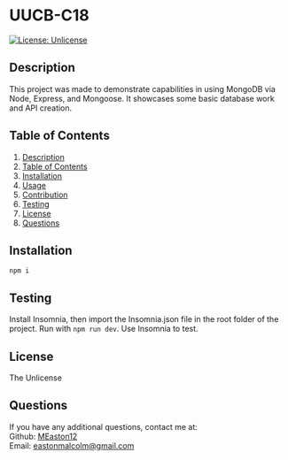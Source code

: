 # UUCB-C18

[![License: Unlicense](https://img.shields.io/badge/license-Unlicense-blue.svg)](http://unlicense.org/)

## Description

This project was made to demonstrate capabilities in using MongoDB via Node, Express, and Mongoose.  It showcases some basic database work and API creation.

## Table of Contents

1. [Description](#description)
2. [Table of Contents](#table-of-contents)
3. [Installation](#installation)
4. [Usage](#usage)
5. [Contribution](#contribution)
6. [Testing](#testing)
7. [License](#license)
8. [Questions](#questions)

## Installation

```npm i```

## Testing

Install Insomnia, then import the Insomnia.json file in the root folder of the project.  Run with ```npm run dev```. Use Insomnia to test.

## License

The Unlicense

## Questions

If you have any additional questions, contact me at:  
Github: [MEaston12](https://github.com/MEaston12)  
Email: eastonmalcolm@gmail.com
